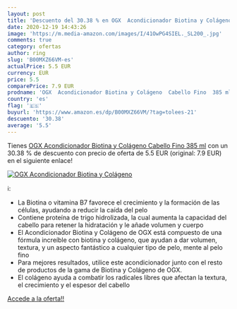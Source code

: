 ```yaml
---
layout: post
title: 'Descuento del 30.38 % en OGX  Acondicionador Biotina y Colágeno  '
date: 2020-12-19 14:43:26
image: 'https://m.media-amazon.com/images/I/41OwPG4SIEL._SL200_.jpg'
comments: true
category: ofertas
author: ring
slug: 'B00MXZ66VM-es'
actualPrice: 5.5 EUR
currency: EUR
price: 5.5
comparePrice: 7.9 EUR
prodname: 'OGX  Acondicionador Biotina y Colágeno  Cabello Fino  385 ml'
country: 'es'
flag: '🇪🇸'
buyurl: 'https://www.amazon.es/dp/B00MXZ66VM/?tag=tolees-21'
descuento: '30.38'
average: '5.5'
---
```


Tienes [OGX  Acondicionador Biotina y Colágeno  Cabello Fino  385 ml](https://www.amazon.es/dp/B00MXZ66VM/?tag=tolees-21) con un 30.38 % de descuento con precio de oferta de 5.5 EUR (original: 7.9 EUR) en el siguiente enlace!

[![OGX  Acondicionador Biotina y Colágeno  ](https://m.media-amazon.com/images/I/41OwPG4SIEL._SL200_.jpg)](https://www.amazon.es/dp/B00MXZ66VM/?tag=tolees-21)

ℹ️:

- La Biotina o vitamina B7 favorece el crecimiento y la formación de las células, ayudando a reducir la caída del pelo
- Contiene proteína de trigo hidrolizada, la cual aumenta la capacidad del cabello para retener la hidratación y le añade volumen y cuerpo
- El Acondicionador Biotina y Colágeno de OGX está compuesto de una fórmula increíble con biotina y colágeno, que ayudan a dar volumen, textura, y un aspecto fantástico a cualquier tipo de pelo, mente al pelo fino
- Para mejores resultados, utilice este acondicionador junto con el resto de productos de la gama de Biotina y Colágeno de OGX.
- El colágeno ayuda a combatir los radicales libres que afectan la textura, el crecimiento y el espesor del cabello

[Accede a la oferta!!](https://www.amazon.es/dp/B00MXZ66VM/?tag=tolees-21)
